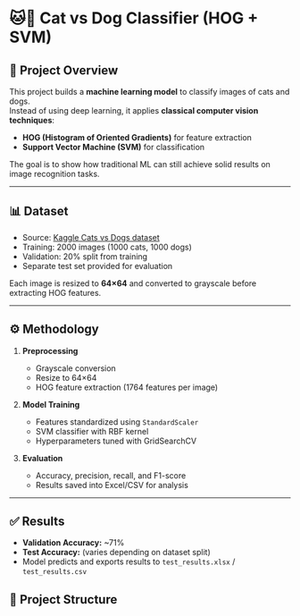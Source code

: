 # 🐱🐶 Cat vs Dog Classifier (HOG + SVM)

## 📌 Project Overview
This project builds a **machine learning model** to classify images of cats and dogs.  
Instead of using deep learning, it applies **classical computer vision techniques**:
- **HOG (Histogram of Oriented Gradients)** for feature extraction
- **Support Vector Machine (SVM)** for classification

The goal is to show how traditional ML can still achieve solid results on image recognition tasks.

---

## 📊 Dataset
- Source: [Kaggle Cats vs Dogs dataset](https://www.kaggle.com/c/dogs-vs-cats)
- Training: 2000 images (1000 cats, 1000 dogs)
- Validation: 20% split from training
- Separate test set provided for evaluation

Each image is resized to **64×64** and converted to grayscale before extracting HOG features.

---

## ⚙️ Methodology
1. **Preprocessing**
   - Grayscale conversion
   - Resize to 64×64
   - HOG feature extraction (1764 features per image)

2. **Model Training**
   - Features standardized using `StandardScaler`
   - SVM classifier with RBF kernel
   - Hyperparameters tuned with GridSearchCV

3. **Evaluation**
   - Accuracy, precision, recall, and F1-score
   - Results saved into Excel/CSV for analysis

---

## ✅ Results
- **Validation Accuracy:** ~71%  
- **Test Accuracy:** (varies depending on dataset split)  
- Model predicts and exports results to `test_results.xlsx` / `test_results.csv`

## 📂 Project Structure

